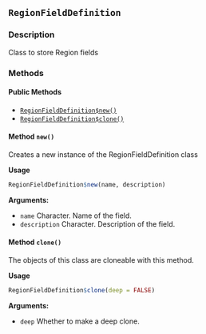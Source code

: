 ## `RegionFieldDefinition`
### Description

Class to store Region fields


### Methods

#### Public Methods

* [`RegionFieldDefinition$new()`](#method-RegionFieldDefinition-new)
* [`RegionFieldDefinition$clone()`](#method-RegionFieldDefinition-clone)

<a id="method-RegionFieldDefinition-new"></a>
#### Method `new()`

Creates a new instance of the RegionFieldDefinition class


<b>Usage</b>

```r
RegionFieldDefinition$new(name, description)
```

<b>Arguments:</b>

* `name` Character. Name of the field.
* `description` Character. Description of the field.


<a id="method-RegionFieldDefinition-clone"></a>
#### Method `clone()`

The objects of this class are cloneable with this method.


<b>Usage</b>

```r
RegionFieldDefinition$clone(deep = FALSE)
```

<b>Arguments:</b>

* `deep` Whether to make a deep clone.


